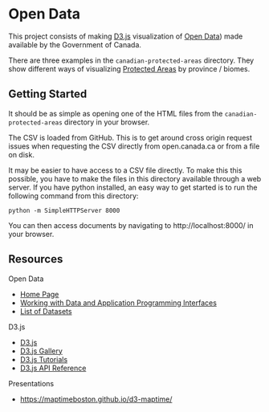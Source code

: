 # Open Data

This project consists of making [D3.js](https://d3js.org/) visualization of [Open Data](http://open.canada.ca/en/open-data)) made available by the Government of Canada.

There are three examples in the `canadian-protected-areas` directory. They show different ways of visualizing [Protected Areas](http://open.canada.ca/data/en/dataset/6c343726-1e92-451a-876a-76e17d398a1c) by province / biomes.

## Getting Started

It should be as simple as opening one of the HTML files from the `canadian-protected-areas` directory in your browser.

The CSV is loaded from GitHub. This is to get around cross origin request issues when requesting the CSV directly from open.canada.ca or from a file on disk.

It may be easier to have access to a CSV file directly. To make this this possible, you have to make the files in this directory available through a web server. If you have python installed, an easy way to get started is to run the following command from this directory:

```
python -m SimpleHTTPServer 8000
```

You can then access documents by navigating to http://localhost:8000/ in your browser.


## Resources

Open Data

* [Home Page](http://open.canada.ca/en/open-data)
* [Working with Data and Application Programming Interfaces](http://open.canada.ca/en/working-data)
* [List of Datasets](http://open.canada.ca/data/en/dataset)

D3.js

* [D3.js](https://d3js.org/)
* [D3.js Gallery](https://github.com/d3/d3/wiki/Gallery)
* [D3.js Tutorials](https://github.com/d3/d3/wiki/Tutorials)
* [D3.js API Reference](https://github.com/d3/d3/blob/master/API.md)

Presentations

* https://maptimeboston.github.io/d3-maptime/
